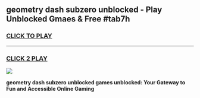
## geometry dash subzero unblocked - Play Unblocked Gmaes & Free #tab7h
<h3>
<a href="https://news.freeplayer.one?title=geometry_dash_subzero_unblocked&ref=24F">CLICK TO PLAY</a></h3>
<hr>

<h3>
<a href="https://news.freeplayer.one?title=geometry_dash_subzero_unblocked&ref=24F">CLICK 2 PLAY</a>
  
</h3>

<a href="https://news.freeplayer.one?title=geometry_dash_subzero_unblocked&ref=24F/"><img src="https://clearcache.store/games.png"></a>


**geometry dash subzero unblocked games unblocked: Your Gateway to Fun and Accessible Online Gaming**
